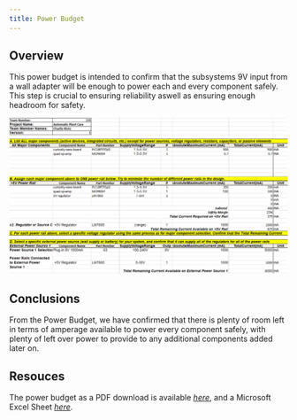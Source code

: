 ```yaml
---
title: Power Budget
---
```


## Overview
This power budget is intended to confirm that the subsystems 9V input from a wall adapter will be enough to power each and every component safely. This step is crucial to ensuring reliability aswell as ensuring enough headroom for safety.

![budget1](power-budget.png)

## Conclusions

From the Power Budget, we have confirmed that there is plenty of room left in terms of amperage available to power every component safely, with plenty of left over power to provide to any additional components added later on. 

## Resouces

The power budget as a PDF download is available [*here*](power-budget.pdf), and a Microsoft Excel Sheet [*here*](power-budget.xlsx).
